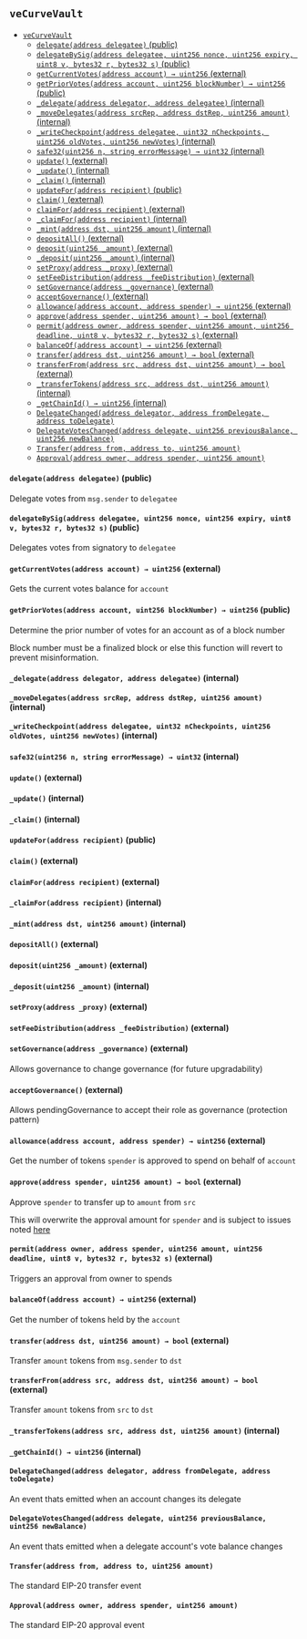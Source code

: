 ## `veCurveVault`

- [`veCurveVault`](#-vecurvevault-)
  * [`delegate(address delegatee)` (public)](#-delegate-address-delegatee----public-)
  * [`delegateBySig(address delegatee, uint256 nonce, uint256 expiry, uint8 v, bytes32 r, bytes32 s)` (public)](#-delegatebysig-address-delegatee--uint256-nonce--uint256-expiry--uint8-v--bytes32-r--bytes32-s----public-)
  * [`getCurrentVotes(address account) → uint256` (external)](#-getcurrentvotes-address-account----uint256---external-)
  * [`getPriorVotes(address account, uint256 blockNumber) → uint256` (public)](#-getpriorvotes-address-account--uint256-blocknumber----uint256---public-)
  * [`_delegate(address delegator, address delegatee)` (internal)](#--delegate-address-delegator--address-delegatee----internal-)
  * [`_moveDelegates(address srcRep, address dstRep, uint256 amount)` (internal)](#--movedelegates-address-srcrep--address-dstrep--uint256-amount----internal-)
  * [`_writeCheckpoint(address delegatee, uint32 nCheckpoints, uint256 oldVotes, uint256 newVotes)` (internal)](#--writecheckpoint-address-delegatee--uint32-ncheckpoints--uint256-oldvotes--uint256-newvotes----internal-)
  * [`safe32(uint256 n, string errorMessage) → uint32` (internal)](#-safe32-uint256-n--string-errormessage----uint32---internal-)
  * [`update()` (external)](#-update-----external-)
  * [`_update()` (internal)](#--update-----internal-)
  * [`_claim()` (internal)](#--claim-----internal-)
  * [`updateFor(address recipient)` (public)](#-updatefor-address-recipient----public-)
  * [`claim()` (external)](#-claim-----external-)
  * [`claimFor(address recipient)` (external)](#-claimfor-address-recipient----external-)
  * [`_claimFor(address recipient)` (internal)](#--claimfor-address-recipient----internal-)
  * [`_mint(address dst, uint256 amount)` (internal)](#--mint-address-dst--uint256-amount----internal-)
  * [`depositAll()` (external)](#-depositall-----external-)
  * [`deposit(uint256 _amount)` (external)](#-deposit-uint256--amount----external-)
  * [`_deposit(uint256 _amount)` (internal)](#--deposit-uint256--amount----internal-)
  * [`setProxy(address _proxy)` (external)](#-setproxy-address--proxy----external-)
  * [`setFeeDistribution(address _feeDistribution)` (external)](#-setfeedistribution-address--feedistribution----external-)
  * [`setGovernance(address _governance)` (external)](#-setgovernance-address--governance----external-)
  * [`acceptGovernance()` (external)](#-acceptgovernance-----external-)
  * [`allowance(address account, address spender) → uint256` (external)](#-allowance-address-account--address-spender----uint256---external-)
  * [`approve(address spender, uint256 amount) → bool` (external)](#-approve-address-spender--uint256-amount----bool---external-)
  * [`permit(address owner, address spender, uint256 amount, uint256 deadline, uint8 v, bytes32 r, bytes32 s)` (external)](#-permit-address-owner--address-spender--uint256-amount--uint256-deadline--uint8-v--bytes32-r--bytes32-s----external-)
  * [`balanceOf(address account) → uint256` (external)](#-balanceof-address-account----uint256---external-)
  * [`transfer(address dst, uint256 amount) → bool` (external)](#-transfer-address-dst--uint256-amount----bool---external-)
  * [`transferFrom(address src, address dst, uint256 amount) → bool` (external)](#-transferfrom-address-src--address-dst--uint256-amount----bool---external-)
  * [`_transferTokens(address src, address dst, uint256 amount)` (internal)](#--transfertokens-address-src--address-dst--uint256-amount----internal-)
  * [`_getChainId() → uint256` (internal)](#--getchainid-----uint256---internal-)
  * [`DelegateChanged(address delegator, address fromDelegate, address toDelegate)`](#-delegatechanged-address-delegator--address-fromdelegate--address-todelegate--)
  * [`DelegateVotesChanged(address delegate, uint256 previousBalance, uint256 newBalance)`](#-delegatevoteschanged-address-delegate--uint256-previousbalance--uint256-newbalance--)
  * [`Transfer(address from, address to, uint256 amount)`](#-transfer-address-from--address-to--uint256-amount--)
  * [`Approval(address owner, address spender, uint256 amount)`](#-approval-address-owner--address-spender--uint256-amount--)

#### `delegate(address delegatee)` (public)

Delegate votes from `msg.sender` to `delegatee`
#### `delegateBySig(address delegatee, uint256 nonce, uint256 expiry, uint8 v, bytes32 r, bytes32 s)` (public)

Delegates votes from signatory to `delegatee`

#### `getCurrentVotes(address account) → uint256` (external)

Gets the current votes balance for `account`

#### `getPriorVotes(address account, uint256 blockNumber) → uint256` (public)

Determine the prior number of votes for an account as of a block number

Block number must be a finalized block or else this function will revert to prevent misinformation.

#### `_delegate(address delegator, address delegatee)` (internal)

#### `_moveDelegates(address srcRep, address dstRep, uint256 amount)` (internal)

#### `_writeCheckpoint(address delegatee, uint32 nCheckpoints, uint256 oldVotes, uint256 newVotes)` (internal)

#### `safe32(uint256 n, string errorMessage) → uint32` (internal)

#### `update()` (external)

#### `_update()` (internal)

#### `_claim()` (internal)

#### `updateFor(address recipient)` (public)

#### `claim()` (external)

#### `claimFor(address recipient)` (external)

#### `_claimFor(address recipient)` (internal)

#### `_mint(address dst, uint256 amount)` (internal)

#### `depositAll()` (external)

#### `deposit(uint256 _amount)` (external)

#### `_deposit(uint256 _amount)` (internal)

#### `setProxy(address _proxy)` (external)

#### `setFeeDistribution(address _feeDistribution)` (external)

#### `setGovernance(address _governance)` (external)

Allows governance to change governance (for future upgradability)


#### `acceptGovernance()` (external)

Allows pendingGovernance to accept their role as governance (protection pattern)

#### `allowance(address account, address spender) → uint256` (external)

Get the number of tokens `spender` is approved to spend on behalf of `account`


#### `approve(address spender, uint256 amount) → bool` (external)

Approve `spender` to transfer up to `amount` from `src`


This will overwrite the approval amount for `spender`
and is subject to issues noted [here](https://eips.ethereum.org/EIPS/eip-20#approve)
#### `permit(address owner, address spender, uint256 amount, uint256 deadline, uint8 v, bytes32 r, bytes32 s)` (external)

Triggers an approval from owner to spends


#### `balanceOf(address account) → uint256` (external)

Get the number of tokens held by the `account`


#### `transfer(address dst, uint256 amount) → bool` (external)

Transfer `amount` tokens from `msg.sender` to `dst`


#### `transferFrom(address src, address dst, uint256 amount) → bool` (external)

Transfer `amount` tokens from `src` to `dst`


#### `_transferTokens(address src, address dst, uint256 amount)` (internal)

#### `_getChainId() → uint256` (internal)


#### `DelegateChanged(address delegator, address fromDelegate, address toDelegate)`

An event thats emitted when an account changes its delegate

#### `DelegateVotesChanged(address delegate, uint256 previousBalance, uint256 newBalance)`

An event thats emitted when a delegate account's vote balance changes

#### `Transfer(address from, address to, uint256 amount)`

The standard EIP-20 transfer event

#### `Approval(address owner, address spender, uint256 amount)`

The standard EIP-20 approval event
